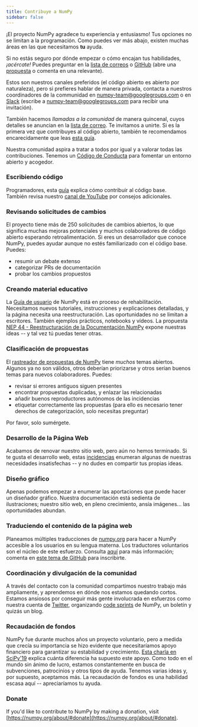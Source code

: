 ```yaml
---
title: Contribuye a NumPy
sidebar: false
---
```


¡El proyecto NumPy agradece tu experiencia y entusiasmo! Tus opciones no se limitan a la programación. Como puedes ver más abajo, existen muchas áreas en las que necesitamos **tu** ayuda.

Si no estás seguro por dónde empezar o cómo encajan tus habilidades, _¡acércate!_ Puedes preguntar en la [lista de correos](https://mail.python.org/mailman/listinfo/numpy-discussion) o [GitHub](http://github.com/numpy/numpy) (abre una [propuesta](https://github.com/numpy/numpy/issues) o comenta en una relevante).

Estos son nuestros canales preferidos (el código abierto es abierto por naturaleza), pero si prefieres hablar de manera privada, contacta a nuestros coordinadores de la communidad en <numpy-team@googlegroups.com> o en [Slack](https://numpy-team.slack.com) (escribe a  <numpy-team@googlegroups.com> para recibir una invitación).

También hacemos _llamadas a la comunidad_ de manera quincenal, cuyos detalles se anuncian en la [lista de correo](https://mail.python.org/mailman/listinfo/numpy-discussion). Te invitamos a unirte. Si es la primera vez que contribuyes al código abierto, también te recomendamos encarecidamente que leas [esta guía](https://opensource.guide/how-to-contribute/).

Nuestra comunidad aspira a tratar a todos por igual y a valorar todas las contribuciones. Tenemos un [Código de Conducta](/code-of-conduct) para fomentar un entorno abierto y acogedor.

### Escribiendo código

Programadores, esta [guía](https://numpy.org/devdocs/dev/index.html#development-process-summary) explica cómo contribuir al código base. <br>También revisa nuestro [canal de YouTube](https://www.youtube.com/playlist?list=PLCK6zCrcN3GXBUUzDr9L4__LnXZVtaIzS) por consejos adicionales.

### Revisando solicitudes de cambios
El proyecto tiene más de 250 solicitudes de cambios abiertos, lo que significa muchas mejoras potenciales y muchos colaboradores de código abierto esperando retroalimentación. Si eres un desarrollador que conoce NumPy, puedes ayudar aunque no estés familiarizado con el código base. Puedes:
* resumir un debate extenso
* categorizar PRs de documentación
* probar los cambios propuestos

### Creando material educativo

La [Guía de usuario](https://numpy.org/devdocs) de NumPy está en proceso de rehabilitación. Necesitamos nuevos tutoriales, instrucciones y explicaciones detalladas, y la página necesita una reestructuración. Las oportunidades no se limitan a escritores. También ejemplos prácticos, notebooks y vídeos. La propuesta [NEP 44 - Reestructuración de la Documentación NumPy](https://numpy.org/neps/nep-0044-restructuring-numpy-docs.html) expone nuestras ideas -- y tal vez tú puedas tener otras.

### Clasificación de propuestas

El [rastreador de propuestas de NumPy](https://github.com/numpy/numpy/issues) tiene _muchos_ temas abiertos. Algunos ya no son válidos, otros deberían priorizarse y otros serían buenos temas para nuevos colaboradores.  Puedes:

* revisar si errores antiguos siguen presentes
* encontrar propuestas duplicadas, y enlazar las relacionadas
* añadir buenos reproductores autónomos de las incidencias
* etiquetar correctamente las propuestas (para ello es necesario tener derechos de categorización, solo necesitas preguntar)

Por favor, solo sumérgete.

### Desarrollo de la Página Web

Acabamos de renovar nuestro sitio web, pero aún no hemos terminado. Si te gusta el desarrollo web, estas [incidencias](https://github.com/numpy/numpy.org/issues?q=is%3Aissue+is%3Aopen+label%3Adesign) enumeran algunas de nuestras necesidades insatisfechas -- y no dudes en compartir tus propias ideas.

### Diseño gráfico

Apenas podemos empezar a enumerar las aportaciones que puede hacer un diseñador gráfico. Nuestra documentación está sedienta de ilustraciones; nuestro sitio web, en pleno crecimiento, ansía imágenes... las oportunidades abundan.

### Traduciendo el contenido de la página web

Planeamos múltiples traducciones de [numpy.org](https://numpy.org) para hacer a NumPy accesible a los usuarios en su lengua materna. Los traductores voluntarios son el núcleo de este esfuerzo.  Consulta [aquí](https://numpy.org/neps/nep-0028-website-redesign.html#translation-multilingual-i18n) para más información; comenta en [este tema de GitHub](https://github.com/numpy/numpy.org/issues/55) para inscribirte.

### Coordinación y divulgación de la comunidad

A través del contacto con la comunidad compartimos nuestro trabajo más ampliamente, y aprendemos en dónde nos estamos quedando cortos. Estamos ansiosos por conseguir más gente involucrada en esfuerzos como nuestra cuenta de [Twitter](https://twitter.com/numpy_team), organizando [code sprints](https://scisprints.github.io/) de NumPy, un boletín y quizás un blog.

### Recaudación de fondos

NumPy fue durante muchos años un proyecto voluntario, pero a medida que crecía su importancia se hizo evidente que necesitaríamos apoyo financiero para garantizar su estabilidad y crecimiento. [Esta charla en SciPy'19](https://www.youtube.com/watch?v=dBTJD_FDVjU) explica cuánta diferencia ha supuesto este apoyo. Como todo en el mundo sin ánimo de lucro, estamos constantemente en busca de subvenciones, patrocinios y otros tipos de ayuda. Tenemos varias ideas y, por supuesto, aceptamos más. La recaudación de fondos es una habilidad escasa aquí -- apreciaríamos tu ayuda.

### Donate

If you'd like to contribute to NumPy by making a donation, visit [https://numpy.org/about/#donate](https://numpy.org/about/#donate).


